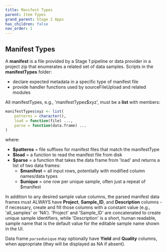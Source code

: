 ```yaml
---
title: Manifest Types
parent: Item Types
grand_parent: Stage 2 Apps
has_children: false
nav_order: 1
---
```


## Manifest Types

A **manifest** is a file provided by a Stage 1 pipeline or data provider
in a project zip that enumerates a related set of data samples.
Scripts in the **manifestTypes** folder:
- declare expected metadata in a specific type of manifest file
- provide handler functions used by sourceFileUpload and related modules

All manifestTypes, e.g., 'manifestTypes$xyz', must be a **list** with members:

```r
manifestTypes$xyz <- list(
    patterns = character(),
    load = function(file) ...,
    parse = function(data.frame) ...
)
```

where:

- **$patterns** = file suffixes for manifest files that match the manifestType
- **$load** = a function to read the manifest file from disk
- **$parse** = a function that takes the data frame from 'load' and returns a list of two data frames:
    - **$manifest** = all input rows, potentially with modified column names/data types
    - **$unique**   = one row per unique sample, often just a repeat of $manifest

In addition to any desired sample value columns, the parsed manifest data frames must 
ALWAYS have **Project**, **Sample_ID**, and **Description** columns - if necessary, create 
and fill those columns with a constant value (e.g., 'all_samples' or 'NA').
'Project' and 'Sample_ID' are concatenated to create unique sample identifiers, while 
'Description' is a short, human readable, sample name that is the default 
value for the editable sample name shown in the UI.

Data frame <code>$parsed$unique</code> may optionally have **Yield** and **Quality** columns, 
when appropriate (they will be displayed as NA if absent).
